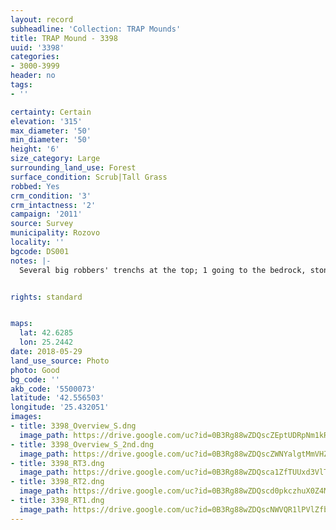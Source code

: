 ```yaml
---
layout: record
subheadline: 'Collection: TRAP Mounds'
title: TRAP Mound - 3398
uuid: '3398'
categories:
- 3000-3999
header: no
tags:
- ''

certainty: Certain
elevation: '315'
max_diameter: '50'
min_diameter: '50'
height: '6'
size_category: Large
surrounding_land_use: Forest
surface_condition: Scrub|Tall Grass
robbed: Yes
crm_condition: '3'
crm_intactness: '2'
campaign: '2011'
source: Survey
municipality: Rozovo
locality: ''
bgcode: DS001
notes: |-
  Several big robbers' trenchs at the top; 1 going to the bedrock, stones from the chamber are visible on the surface; According to the land owner a copper axe has been found approx. 10 years ago. In the nearby rose fields ceramic shreds have been found (uknown period); nothing visible on the surface at the moment;.


rights: standard


maps:
  lat: 42.6285
  lon: 25.2442
date: 2018-05-29
land_use_source: Photo
photo: Good
bg_code: ''
akb_code: '5500073'
latitude: '42.556503'
longitude: '25.432051'
images:
- title: 3398_Overview_S.dng
  image_path: https://drive.google.com/uc?id=0B3Rg88wZDQscZEptUDRpNm1kRWM
- title: 3398_Overview_S_2nd.dng
  image_path: https://drive.google.com/uc?id=0B3Rg88wZDQscZWNYalgtMmVHZm8
- title: 3398_RT3.dng
  image_path: https://drive.google.com/uc?id=0B3Rg88wZDQsca1ZfTUUxd3VlTUk
- title: 3398_RT2.dng
  image_path: https://drive.google.com/uc?id=0B3Rg88wZDQscd0pkczhuX0Z4MzA
- title: 3398_RT1.dng
  image_path: https://drive.google.com/uc?id=0B3Rg88wZDQscNWVQR1lPVlZfbms
---
```

